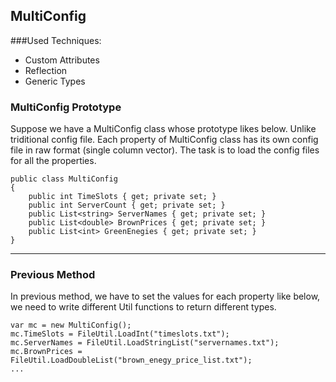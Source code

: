 ## MultiConfig

###Used Techniques:
* Custom Attributes
* Reflection
* Generic Types

### MultiConfig Prototype

Suppose we have a MultiConfig class whose prototype likes below. Unlike triditional config file. Each property of MultiConfig class has its own config file in raw format (single column vector). The task is to load the config files for all the properties.

```CSharp
public class MultiConfig
{
	public int TimeSlots { get; private set; }
	public int ServerCount { get; private set; }
	public List<string> ServerNames { get; private set; }
	public List<double> BrownPrices { get; private set; }
	public List<int> GreenEnegies { get; private set; }
}
```



----

### Previous Method

In previous method, we have to set the values for each property like below, we need to write different Util functions to return different types.

```CSharp
var mc = new MultiConfig();
mc.TimeSlots = FileUtil.LoadInt("timeslots.txt");
mc.ServerNames = FileUtil.LoadStringList("servernames.txt");
mc.BrownPrices = FileUtil.LoadDoubleList("brown_enegy_price_list.txt");
...
```


 
